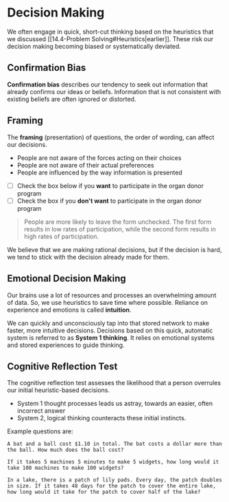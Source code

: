 # Decision Making
We often engage in quick, short-cut thinking based on the heuristics that we discussed [[14.4-Problem Solving#Heuristics|earlier]]. These risk our decision making becoming biased or systematically deviated.

## Confirmation Bias
**Confirmation bias** describes our tendency to seek out information that already confirms our ideas or beliefs. Information that is not consistent with existing beliefs are often ignored or distorted. 

## Framing
The **framing** (presentation) of questions, the order of wording, can affect our decisions. 
* People are not aware of the forces acting on their choices
* People are not aware of their actual preferences
* People are influenced by the way information is presented

- [ ] Check the box below if you **want** to participate in the organ donor program
- [ ] Check the box if you **don't want** to participate in the organ donor program

> People are more likely to leave the form unchecked. The first form results in low rates of participation, while the second form results in high rates of participation.

We believe that we are making rational decisions, but if the decision is hard, we tend to stick with the decision already made for them.

## Emotional Decision Making
Our brains use a lot of resources and processes an overwhelming amount of data. So, we use heuristics to save time where possible. Reliance on experience and emotions is called **intuition**.

We can quickly and unconsciously tap into that stored network to make faster, more intuitive decisions. Decisions based on this quick, automatic system is referred to as **System 1 thinking**. It relies on emotional systems and stored experiences to guide thinking.

## Cognitive Reflection Test
The cognitive reflection test assesses the likelihood that a person overrules our initial heuristic-based decisions.
* System 1 thought processes leads us astray, towards an easier, often incorrect answer
* System 2, logical thinking counteracts these initial instincts.

Example questions are:
```
A bat and a ball cost $1.10 in total. The bat costs a dollar more than the ball. How much does the ball cost?
```

```
If it takes 5 machines 5 minutes to make 5 widgets, how long would it take 100 machines to make 100 widgets?
```

```
In a lake, there is a patch of lily pads. Every day, the patch doubles in size. If it takes 48 days for the patch to cover the entire lake, how long would it take for the patch to cover half of the lake?
```


